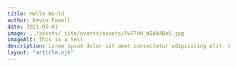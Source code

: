 ```yaml
---
title: Hello World
author: Kevin Powell
date: 2021-05-01
image: ../assets/_site/events/assets/FwT7nN_WIAA4Bo5.jpg
imageAlt: This is a test
description: Lorem ipsum dolor sit amet consectetur adipisicing elit. Perferendis accusantium sit illo neque rem omnis quaerat, nam similique vitae delectus ad magni vel quo maxime, magnam placeat. Reprehenderit, distinctio aliquam?
layout: "article.njk"
---
```


